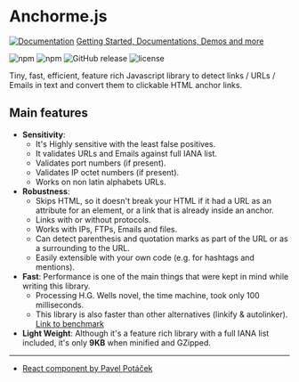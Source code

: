 # Anchorme.js

[![Documentation](http://puu.sh/ukS4g/ccc520ade4.jpg)](http://alexcorvi.github.io/anchorme.js/)
[Getting Started, Documentations, Demos and more](http://alexcorvi.github.io/anchorme.js/)

![npm](https://img.shields.io/npm/dm/anchorme.svg)
![npm](https://img.shields.io/npm/v/anchorme.svg)
![GitHub release](https://img.shields.io/github/release/alexcorvi/anchorme.js.svg)
![license](https://img.shields.io/github/license/alexcorvi/anchorme.js.svg)

Tiny, fast, efficient, feature rich Javascript library to detect links / URLs / Emails in text and convert them to clickable HTML anchor links.

## Main features

-   **Sensitivity**:
    -   It's Highly sensitive with the least false positives.
    -   It validates URLs and Emails against full IANA list.
    -   Validates port numbers (if present).
    -   Validates IP octet numbers (if present).
    -   Works on non latin alphabets URLs.
-   **Robustness**:
    -   Skips HTML, so it doesn't break your HTML if it had a URL as an attribute for an element, or a link that is already inside an anchor.
    -   Links with or without protocols.
    -   Works with IPs, FTPs, Emails and files.
    -   Can detect parenthesis and quotation marks as part of the URL or as a surrounding to the URL.
    -   Easily extensible with your own code (e.g. for hashtags and mentions).
-   **Fast**: Performance is one of the main things that were kept in mind while writing this library.
    -   Processing H.G. Wells novel, the time machine, took only 100 milliseconds.
    -   This library is also faster than other alternatives (linkify & autolinker). [Link to benchmark](https://alexcorvi.github.io/anchorme.js/benchmark.html)
-   **Light Weight**: Although it's a feature rich library with a full IANA list included, it's only **9KB** when minified and GZipped.

---

-   [React component by Pavel Potáček](https://github.com/potty/react-anchorme)
